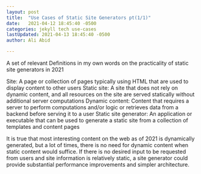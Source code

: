 ```yaml
---
layout: post
title:  "Use Cases of Static Site Generators pt(1/1)"
date:   2021-04-12 18:45:40 -0500
categories: jekyll tech use-cases
lastUpdated: 2021-04-13 18:45:40 -0500
author: Ali Abid

---
```


A set of relevant Definitions in my own words on the practicality of static site generators in 2021
<!-- excerpt-end -->

Site: A page or collection of pages typically using HTML that are used to display content to other users
Static site: A site that does not rely on dynamic content, and all resources on the site are served statically without additional server computations
Dynamic content: Content that requires a server to perform computations and/or logic or retrieves data from a backend before serving it to a user
Static site generator: An application or executable that can be used to generate a static site from a collection of templates and content pages

It is true that most interesting content on the web as of 2021 is dynamically generated, but a lot of times, there is no need for dynamic content when static content would suffice.  If there is no desired input to be requested from  users and site information is relatively static, a site generator could provide substantial performance improvements and simpler architecture.





